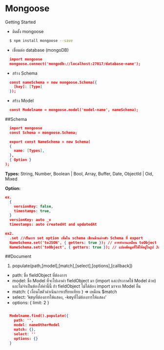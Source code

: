 # Mongoose

Getting Started

- ติดตั้ง mongoose
```bash
  $ npm install mongoose --save
```

- เชื่อมต่อ database (mongoDB)
```json
  import mongoose
  mongoose.connect('mongodb://localhost:27017/database-name');
```

- สร้าง Schema
```json
  const nameSchema = new mongoose.Schema({
    [key]: [Type]
  });
```

- สร้าง Model
```json
  const Modelname = mongoose.model('model-name', nameSchema);
```

##Schema
```json
  import mongoose
  const Schema = mongoose.Schema;
  
  export const NameSchema = new Schema(
  {
    name: [Types],
  },
  { Option }
);
```
**Types:** String, Number, Boolean | Bool, Array, Buffer, Date, ObjectId | Oid, Mixed

**Option:**
```json
ex.
  {
    versionKey: false,
    timestamps: true,
  }
  versionKey: auto _v
  timestamps: auto createdAt and updatedAt
  
ex2.
  .set //เป็นการ set option เพิ่มใน schema เขียนด้านล่างตัว Schema ที่ export
  NameSchema.set('toJSON', { getters: true }); // การทำงานเหมือน toObject แต่ใช้ได้เฉพาะ เมื่อ Document นั้นมีการใช้ toJSON ภายใน
  NameSchema.set('toObject', { getters: true }); // แปลงข้อมูลที่ได้ให้อยู่ในรูป JavaScript Object
```

##Document
1. populate(path,[model],[match],[select],[options],[callback]) 
  - path: ชื่อ fieldObject ที่ต้องการ
  - model: ชื่อ Model ที่จะไปเอาค่า fieldObject มา (import และประกาศใช้ Model ด้วย)  และไม่จำเป็นต้องใส่ค่านี้นี้ ถ้า fieldObject ไม่ได้ต้อง import มาจาก Model อื่น
  - match: { เงื่อนไขตัวดำเนินการเปรียบเทียบ } => เหมือน $match
  - select: 'keyที่ต้องการให้แสดง, -keyที่ไม่ต้องการให้แสดง'
  - options: { limit: 2 }

```json

  Modelname.find().populate({
    path: '',
    model: nameOtherModel
    match: {}, 
    select: ''
    options: {}
  }
  
```
